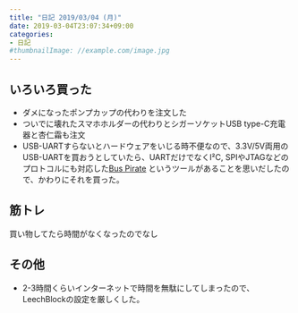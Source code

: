 ```yaml
---
title: "日記 2019/03/04 (月)"
date: 2019-03-04T23:07:34+09:00
categories:
- 日記
#thumbnailImage: //example.com/image.jpg
---
```


## いろいろ買った
- ダメになったポンプカップの代わりを注文した
- ついでに壊れたスマホホルダーの代わりとシガーソケットUSB type-C充電器と杏仁霜も注文
- USB-UARTすらないとハードウェアをいじる時不便なので、3.3V/5V両用のUSB-UARTを買おうとしていたら、UARTだけでなくI²C, SPIやJTAGなどのプロトコルにも対応した[Bus Pirate](https://www.sparkfun.com/products/12942) というツールがあることを思いだしたので、かわりにそれを買った。

## 筋トレ
買い物してたら時間がなくなったのでなし

## その他
- 2-3時間くらいインターネットで時間を無駄にしてしまったので、LeechBlockの設定を厳しくした。

<!--more-->
